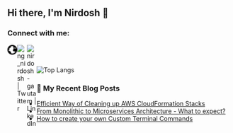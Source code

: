 ## Hi there, I'm Nirdosh 👋

### Connect with me:

[<img align="left" alt="Nirdosh | Blogs" width="22px" src="https://raw.githubusercontent.com/iconic/open-iconic/master/svg/globe.svg" />][blog]
[<img align="left" alt="ng_nirdosh | Twitter" width="22px" src="https://cdn.jsdelivr.net/npm/simple-icons@v3/icons/twitter.svg" />][twitter]
[<img align="left" alt="nirdosh-gautam | LinkedIn" width="22px" src="https://cdn.jsdelivr.net/npm/simple-icons@v3/icons/linkedin.svg" />][linkedin]

<br />
<br />

![Top Langs](https://github-readme-stats.vercel.app/api/top-langs/?username=nirdosh17&langs_count=7&hide=css,html,coffeescript&layout=compact)


### 📕 My Recent Blog Posts
<!-- BLOG-POST-LIST:START -->
- [Efficient Way of Cleaning up AWS CloudFormation Stacks](https://nirdoshgautam.dev/cleanup-aws-cloudformation-stacks)
- [From Monolithic to Microservices Architecture - What to expect?](https://nirdoshgautam.dev/from-monolithic-to-microservices-architecture-the-mindset-change-bf065fdfe701)
- [How to create your own Custom Terminal Commands](https://nirdoshgautam.dev/how-to-create-your-own-custom-terminal-commands-c5008782a78e)
<!-- BLOG-POST-LIST:END -->

<br />
<br />

[blog]: https://nirdoshgautam.hashnode.dev
[twitter]: https://twitter.com/ng_nirdosh
[linkedin]: https://www.linkedin.com/in/nirdosh-gautam
